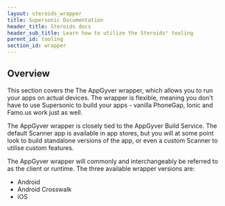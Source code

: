 ```yaml
---
layout: steroids_wrapper
title: Supersonic Documentation
header_title: Steroids docs
header_sub_title: Learn how to utilize the Steroids² tooling
parent_id: tooling
section_id: wrapper
---
```


<section class="docs-section" id="overview">

# Overview
This section covers the The AppGyver wrapper, which allows you to run your apps on actual devices. The wrapper is flexible, meaning you don't have to use Supersonic to build your apps - vanilla PhoneGap, Ionic and Famo.us work just as well.

The AppGyver wrapper is closely tied to the AppGyver Build Service. The default Scanner app is available in app stores, but you will at some point look to build standalone versions of the app, or even a custom Scanner to utilise custom features.

The AppGyver wrapper will commonly and interchangeably be referred to as the client or runtime. The three available wrapper versions are:

  - Android
  - Android Crosswalk
  - iOS

</section>

